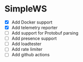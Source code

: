 # SimpleWS

- [x] Add Docker support
- [x] Add telemetry reporter
- [ ] Add support for Protobuf parsing
- [ ] Add presence support
- [ ] Add loadtester
- [ ] Add rate limiter
- [ ] Add github actions
